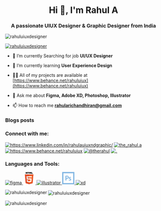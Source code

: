<h1 align="center">Hi 👋, I'm Rahul A</h1>
<h3 align="center">A passionate UIUX Designer & Graphic Designer from India</h3>

<p align="left"> <img src="https://komarev.com/ghpvc/?username=rahuluiuxdesigner&label=Profile%20views&color=0e75b6&style=flat" alt="rahuluiuxdesigner" /> </p>

<p align="left"> <a href="https://github.com/ryo-ma/github-profile-trophy"><img src="https://github-profile-trophy.vercel.app/?username=rahuluiuxdesigner" alt="rahuluiuxdesigner" /></a> </p>

- 🔭 I’m currently Searching for job **UI/UX Designer**

- 🌱 I’m currently learning **User Experience Design**

- 👨‍💻 All of my projects are available at [https://www.behance.net/rahuluiux](https://www.behance.net/rahuluiux)

- 💬 Ask me about **Figma, Adobe XD, Photoshop, Illustrator**

- 📫 How to reach me **rahularichandhiran@gmail.com**

### Blogs posts
<!-- BLOG-POST-LIST:START -->
<!-- BLOG-POST-LIST:END -->

<h3 align="left">Connect with me:</h3>
<p align="left">
<a href="https://linkedin.com/in/https://www.linkedin.com/in/rahulauiuxndgraphic/" target="blank"><img align="center" src="https://raw.githubusercontent.com/rahuldkjain/github-profile-readme-generator/master/src/images/icons/Social/linked-in-alt.svg" alt="https://www.linkedin.com/in/rahulauiuxndgraphic/" height="30" width="40" /></a>
<a href="https://instagram.com/the_rahul.a" target="blank"><img align="center" src="https://raw.githubusercontent.com/rahuldkjain/github-profile-readme-generator/master/src/images/icons/Social/instagram.svg" alt="the_rahul.a" height="30" width="40" /></a>
<a href="https://www.behance.net/https://www.behance.net/rahuluiux" target="blank"><img align="center" src="https://raw.githubusercontent.com/rahuldkjain/github-profile-readme-generator/master/src/images/icons/Social/behance.svg" alt="https://www.behance.net/rahuluiux" height="30" width="40" /></a>
<a href="https://medium.com/@therahul" target="blank"><img align="center" src="https://raw.githubusercontent.com/rahuldkjain/github-profile-readme-generator/master/src/images/icons/Social/medium.svg" alt="@therahul" height="30" width="40" /></a>
<a href="/." target="blank"><img align="center" src="https://raw.githubusercontent.com/rahuldkjain/github-profile-readme-generator/master/src/images/icons/Social/rss.svg" alt="." height="30" width="40" /></a>
</p>

<h3 align="left">Languages and Tools:</h3>
<p align="left"> <a href="https://www.figma.com/" target="_blank" rel="noreferrer"> <img src="https://www.vectorlogo.zone/logos/figma/figma-icon.svg" alt="figma" width="40" height="40"/> </a> <a href="https://www.w3.org/html/" target="_blank" rel="noreferrer"> <img src="https://raw.githubusercontent.com/devicons/devicon/master/icons/html5/html5-original-wordmark.svg" alt="html5" width="40" height="40"/> </a> <a href="https://www.adobe.com/in/products/illustrator.html" target="_blank" rel="noreferrer"> <img src="https://www.vectorlogo.zone/logos/adobe_illustrator/adobe_illustrator-icon.svg" alt="illustrator" width="40" height="40"/> </a> <a href="https://www.photoshop.com/en" target="_blank" rel="noreferrer"> <img src="https://raw.githubusercontent.com/devicons/devicon/master/icons/photoshop/photoshop-line.svg" alt="photoshop" width="40" height="40"/> </a> <a href="https://www.adobe.com/products/xd.html" target="_blank" rel="noreferrer"> <img src="https://cdn.worldvectorlogo.com/logos/adobe-xd.svg" alt="xd" width="40" height="40"/> </a> </p>

<p><img align="left" src="https://github-readme-stats.vercel.app/api/top-langs?username=rahuluiuxdesigner&show_icons=true&locale=en&layout=compact" alt="rahuluiuxdesigner" /></p>

<p>&nbsp;<img align="center" src="https://github-readme-stats.vercel.app/api?username=rahuluiuxdesigner&show_icons=true&locale=en" alt="rahuluiuxdesigner" /></p>

<p><img align="center" src="https://github-readme-streak-stats.herokuapp.com/?user=rahuluiuxdesigner&" alt="rahuluiuxdesigner" /></p>

